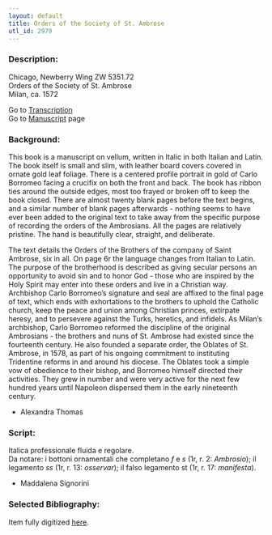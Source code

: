 ```yaml
---
layout: default
title: Orders of the Society of St. Ambrose
utl_id: 2979
---
```


###  Description:

Chicago, Newberry Wing ZW 5351.72<br>
Orders of the Society of St. Ambrose<br>
Milan, ca. 1572

Go to [Transcription](https://centerfordigitalhumanities.github.io/Newberry-Italian-paleography/transcriptions/038)<br>
Go to [Manuscript](https://centerfordigitalhumanities.github.io/Newberry-Italian-paleography/www/record.html?id=038) page 

###  Background:

This book is a manuscript on vellum, written in Italic in both Italian and Latin. The book itself is small and slim, with leather board covers covered in ornate gold leaf foliage. There is a centered profile portrait in gold of Carlo Borromeo facing a crucifix on both the front and back. The book has ribbon ties around the outside edges, most too frayed or broken off to keep the book closed. There are almost twenty blank pages before the text begins, and a similar number of blank pages afterwards - nothing seems to have ever been added to the original text to take away from the specific purpose of recording the orders of the Ambrosians. All the pages are relatively pristine. The hand is beautifully clear, straight, and deliberate.

The text details the Orders of the Brothers of the company of Saint Ambrose, six in all. On page 6r the language changes from Italian to Latin. The purpose of the brotherhood is described as giving secular persons an opportunity to avoid sin and to honor God - those who are inspired by the Holy Spirit may enter into these orders and live in a Christian way. Archbishop Carlo Borromeo’s signature and seal are affixed to the final page of text, which ends with exhortations to the brothers to uphold the Catholic church, keep the peace and union among Christian princes, extirpate heresy, and to persevere against the Turks, heretics, and infidels. As Milan’s archbishop, Carlo Borromeo reformed the discipline of the original Ambrosians - the brothers and nuns of St. Ambrose had existed since the fourteenth century. He also founded a separate order, the Oblates of St. Ambrose, in 1578, as part of his ongoing commitment to instituting Tridentine reforms in and around his diocese. The Oblates took a simple vow of obedience to their bishop, and Borromeo himself directed their activities. They grew in number and were very active for the next few hundred years until Napoleon dispersed them in the early nineteenth century.
-  Alexandra Thomas

###  Script:

Italica professionale fluida e regolare.<br>
Da notare: i bottoni ornamentali che completano _f_ e _s_ (1r, r. 2: _Ambrosio_); il legamento _ss_ (1r, r. 13: _osservar_); il falso legamento st (1r, r. 17: _manifesta_).<br>
- Maddalena Signorini

###  Selected Bibliography:

Item fully digitized [here](http://collections.carli.illinois.edu/cdm/ref/collection/nby_dig/id/21670).<br>
